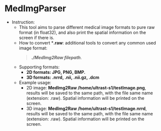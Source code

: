 # MedImgParser

+ Instruction:
   + This tool aims to parse different medical image formats to pure raw format (in float32), and also print the spatial information on the screen if there is. 
   + How to convert ***.raw**: additional tools to convert any common used image format: 
     > ***./MedImg2Raw filepath***. 
   + Supporting formats: 
     + **2D formats: JPG, PNG, BMP.** 
     + **3D formats: .nrrd, .nii, .nii.gz, .dcm**
   + Example usage: 
     + 2D image: **MedImg2Raw /home/ultrast-s1/testImage.png**, results will be saved to the same path, with the file same name (extension: .raw). Spatial information will be printed on the screen. 
     + 3D image: **MedImg2Raw /home/ultrast-s1/testImage.nrrd**, results will be saved to the same path, with the file same name (extension: .raw). Spatial information will be printed on the screen. 
